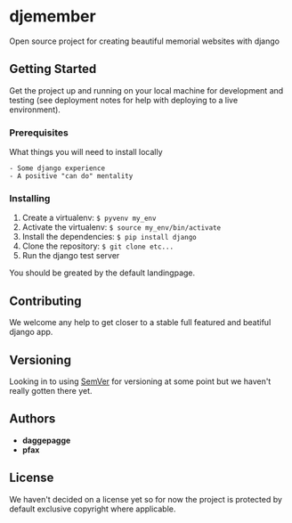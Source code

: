 # djemember

Open source project for creating beautiful memorial websites with django

## Getting Started

Get the project up and running on your local machine for development and testing (see deployment notes for help with deploying to a live environment).

### Prerequisites

What things you will need to install locally

```
- Some django experience
- A positive "can do" mentality
```

### Installing

1. Create a virtualenv:  ```$ pyvenv my_env```
2. Activate the virtualenv: ```$ source my_env/bin/activate``` 
3. Install the dependencies: ```$ pip install django```
4. Clone the repository: ```$ git clone etc... ```
5. Run the django test server

You should be greated by the default landingpage.

## Contributing

We welcome any help to get closer to a stable full featured and beatiful django app. 

## Versioning

Looking in to using [SemVer](http://semver.org/) for versioning at some point but we haven't really gotten there yet.

## Authors

* **daggepagge**
* **pfax** 

## License

We haven't decided on a license yet so for now the project is protected by default exclusive copyright where applicable.

